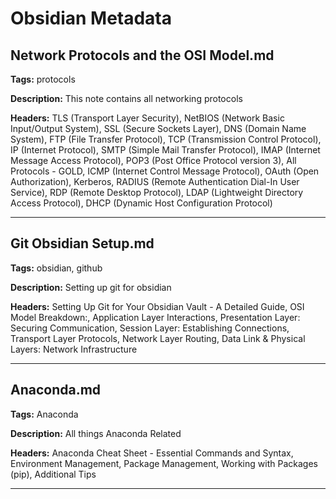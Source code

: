 # Obsidian Metadata

## Network Protocols and the OSI Model.md

**Tags:** protocols

**Description:** This note contains all networking protocols

**Headers:** TLS (Transport Layer Security), NetBIOS (Network Basic Input/Output System), SSL (Secure Sockets Layer), DNS (Domain Name System), FTP (File Transfer Protocol), TCP (Transmission Control Protocol), IP (Internet Protocol), SMTP (Simple Mail Transfer Protocol), IMAP (Internet Message Access Protocol), POP3 (Post Office Protocol version 3), All Protocols - GOLD, ICMP (Internet Control Message Protocol), OAuth (Open Authorization), Kerberos, RADIUS (Remote Authentication Dial-In User Service), RDP (Remote Desktop Protocol), LDAP (Lightweight Directory Access Protocol), DHCP (Dynamic Host Configuration Protocol)


---

## Git Obsidian Setup.md

**Tags:** obsidian, github

**Description:** Setting up git for obsidian

**Headers:** Setting Up Git for Your Obsidian Vault - A Detailed Guide, OSI Model Breakdown:, Application Layer Interactions, Presentation Layer: Securing Communication, Session Layer: Establishing Connections, Transport Layer Protocols, Network Layer Routing, Data Link & Physical Layers: Network Infrastructure


---

## Anaconda.md

**Tags:** Anaconda

**Description:** All things Anaconda Related

**Headers:** Anaconda Cheat Sheet - Essential Commands and Syntax, Environment Management, Package Management, Working with Packages (pip), Additional Tips


---


